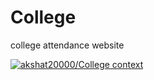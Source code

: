 # College
college attendance website

[![akshat20000/College context](https://badge.forgithub.com/akshat20000/College/tree/main?accept=text%2Fhtml&maxTokens=10000000)](https://uithub.com/akshat20000/College/tree/main?accept=text%2Fhtml&maxTokens=10000000)
